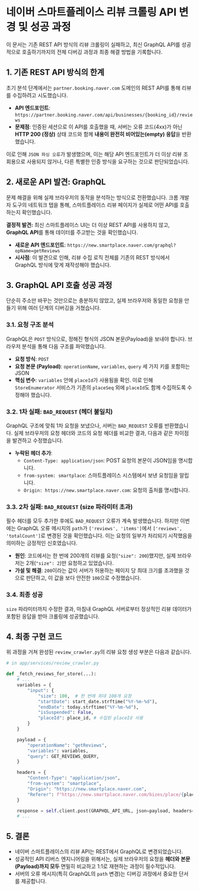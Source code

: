 # 네이버 스마트플레이스 리뷰 크롤링 API 변경 및 성공 과정

이 문서는 기존 REST API 방식의 리뷰 크롤링이 실패하고, 최신 GraphQL API를 성공적으로 호출하기까지의 전체 디버깅 과정과 최종 해결 방법을 기록합니다.

## 1. 기존 REST API 방식의 한계

초기 분석 단계에서는 `partner.booking.naver.com` 도메인의 REST API를 통해 리뷰를 수집하려고 시도했습니다.

- **API 엔드포인트**: `https://partner.booking.naver.com/api/businesses/{booking_id}/reviews`
- **문제점**: 인증된 세션으로 이 API를 호출했을 때, 서버는 오류 코드(4xx)가 아닌 **HTTP 200 (정상)** 상태 코드와 함께 **내용이 완전히 비어있는(empty) 응답**을 반환했습니다.

이로 인해 `JSON 파싱 오류`가 발생했으며, 이는 해당 API 엔드포인트가 더 이상 리뷰 조회용으로 사용되지 않거나, 다른 특별한 인증 방식을 요구하는 것으로 판단되었습니다.

## 2. 새로운 API 발견: GraphQL

문제 해결을 위해 실제 브라우저의 동작을 분석하는 방식으로 전환했습니다. 크롬 개발자 도구의 네트워크 탭을 통해, 스마트플레이스 리뷰 페이지가 실제로 어떤 API를 호출하는지 확인했습니다.

**결정적 발견:**
최신 스마트플레이스 UI는 더 이상 REST API를 사용하지 않고, **GraphQL API**를 통해 데이터를 주고받는 것을 확인했습니다.

- **새로운 API 엔드포인트**: `https://new.smartplace.naver.com/graphql?opName=getReviews`
- **시사점**: 이 발견으로 인해, 리뷰 수집 로직 전체를 기존의 REST 방식에서 GraphQL 방식에 맞게 재작성해야 했습니다.

## 3. GraphQL API 호출 성공 과정

단순히 주소만 바꾸는 것만으로는 충분하지 않았고, 실제 브라우저와 동일한 요청을 만들기 위해 여러 단계의 디버깅을 거쳤습니다.

### 3.1. 요청 구조 분석

GraphQL은 `POST` 방식으로, 정해진 형식의 JSON 본문(Payload)을 보내야 합니다. 브라우저 분석을 통해 다음 구조를 파악했습니다.

- **요청 방식**: `POST`
- **요청 본문 (Payload)**: `operationName`, `variables`, `query` 세 가지 키를 포함하는 JSON
- **핵심 변수**: `variables` 안에 `placeId`가 사용됨을 확인. 이로 인해 `StoreEnumerator` 서비스가 기존의 `placeSeq` 외에 `placeId`도 함께 수집하도록 수정해야 했습니다.

### 3.2. 1차 실패: `BAD_REQUEST` (헤더 불일치)

GraphQL 구조에 맞춰 1차 요청을 보냈으나, 서버는 `BAD_REQUEST` 오류를 반환했습니다. 실제 브라우저의 요청 헤더와 코드의 요청 헤더를 비교한 결과, 다음과 같은 차이점을 발견하고 수정했습니다.

- **누락된 헤더 추가**:
  - `Content-Type: application/json`: POST 요청의 본문이 JSON임을 명시합니다.
  - `from-system: smartplace`: 스마트플레이스 시스템에서 보낸 요청임을 알립니다.
  - `Origin: https://new.smartplace.naver.com`: 요청의 출처를 명시합니다.

### 3.3. 2차 실패: `BAD_REQUEST` (size 파라미터 초과)

필수 헤더를 모두 추가한 후에도 `BAD_REQUEST` 오류가 계속 발생했습니다. 하지만 이번에는 GraphQL 오류 메시지의 `path`가 `['reviews', 'items']`에서 `['reviews', 'totalCount']`로 변경된 것을 확인했습니다. 이는 요청의 일부가 처리되기 시작했음을 의미하는 긍정적인 신호였습니다.

- **원인**: 코드에서는 한 번에 200개의 리뷰를 요청(`"size": 200`)했지만, 실제 브라우저는 2개(`"size": 2`)만 요청하고 있었습니다.
- **가설 및 해결**: `200`이라는 값이 서버가 허용하는 페이지 당 최대 크기를 초과했을 것으로 판단하고, 이 값을 보다 안전한 `100`으로 수정했습니다.

### 3.4. 최종 성공

`size` 파라미터까지 수정한 결과, 마침내 GraphQL 서버로부터 정상적인 리뷰 데이터가 포함된 응답을 받아 크롤링에 성공했습니다.

## 4. 최종 구현 코드

위 과정을 거쳐 완성된 `review_crawler.py`의 리뷰 요청 생성 부분은 다음과 같습니다.

```python
# in app/services/review_crawler.py

def _fetch_reviews_for_store(...):
    # ...
    variables = {
        "input": {
            "size": 100,  # 한 번에 최대 100개 요청
            "startDate": start_date.strftime("%Y-%m-%d"),
            "endDate": today.strftime("%Y-%m-%d"),
            "isSuspended": False,
            "placeId": place_id, # 수집된 placeId 사용
        }
    }

    payload = {
        "operationName": "getReviews",
        "variables": variables,
        "query": GET_REVIEWS_QUERY,
    }

    headers = {
        "Content-Type": "application/json",
        "from-system": "smartplace",
        "Origin": "https://new.smartplace.naver.com",
        "Referer": f"https://new.smartplace.naver.com/bizes/place/{place_seq}?bookingBusinessId={booking_id}",
    }

    response = self.client.post(GRAPHQL_API_URL, json=payload, headers=headers, timeout=30.0)
    # ...
```

## 5. 결론

- 네이버 스마트플레이스의 리뷰 API는 REST에서 GraphQL로 변경되었습니다.
- 성공적인 API 리버스 엔지니어링을 위해서는, 실제 브라우저의 요청을 **헤더와 본문(Payload)까지 모두** 면밀히 비교하고 1:1로 재현하는 과정이 필수적입니다.
- 서버의 오류 메시지(특히 GraphQL의 `path` 변경)는 디버깅 과정에서 중요한 단서를 제공합니다.
